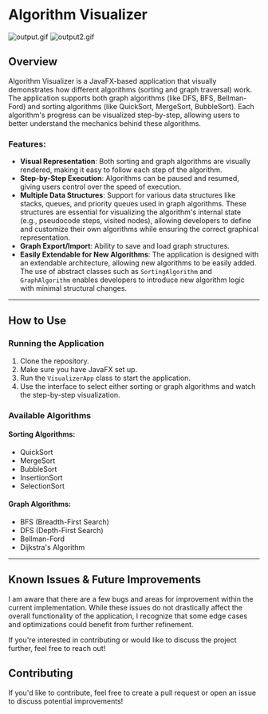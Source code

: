 # Algorithm Visualizer
![output.gif](output.gif)
![output2.gif](output2.gif)

## Overview

Algorithm Visualizer is a JavaFX-based application that visually demonstrates how different algorithms (sorting and
graph traversal) work. The application supports both graph algorithms (like DFS, BFS, Bellman-Ford) and sorting
algorithms (like QuickSort, MergeSort, BubbleSort). Each algorithm's progress can be visualized step-by-step, allowing
users to better understand the mechanics behind these algorithms.

### Features:

- **Visual Representation**: Both sorting and graph algorithms are visually rendered, making it easy to follow each step
  of the algorithm.
- **Step-by-Step Execution**: Algorithms can be paused and resumed, giving users control over the speed of execution.
- **Multiple Data Structures**: Support for various data structures like stacks, queues, and priority queues used in
  graph algorithms. These structures are essential for visualizing the algorithm's internal state (e.g., pseudocode
  steps, visited nodes), allowing developers to define and customize their own algorithms while ensuring the correct
  graphical representation.
- **Graph Export/Import**: Ability to save and load graph structures.
- **Easily Extendable for New Algorithms**: The application is designed with an extendable architecture, allowing new
  algorithms to be easily added. The use of abstract classes such as `SortingAlgorithm` and `GraphAlgorithm` enables
  developers to introduce new algorithm logic with minimal structural changes.

---

## How to Use

### Running the Application

1. Clone the repository.
2. Make sure you have JavaFX set up.
3. Run the `VisualizerApp` class to start the application.
4. Use the interface to select either sorting or graph algorithms and watch the step-by-step visualization.

### Available Algorithms

#### Sorting Algorithms:

- QuickSort
- MergeSort
- BubbleSort
- InsertionSort
- SelectionSort

#### Graph Algorithms:

- BFS (Breadth-First Search)
- DFS (Depth-First Search)
- Bellman-Ford
- Dijkstra's Algorithm

---

## Known Issues & Future Improvements

I am aware that there are a few bugs and areas for improvement within the current implementation. While these issues do
not drastically affect the overall functionality of the application, I recognize that some edge cases and optimizations
could benefit from further refinement.

If you're interested in contributing or would like to discuss the project further, feel free to reach out!

## Contributing

If you'd like to contribute, feel free to create a pull request or open an issue to discuss potential improvements!
